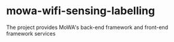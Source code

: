# mowa-wifi-sensing-labelling
The project provides MoWA's back-end framework and front-end framework services
